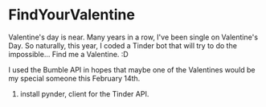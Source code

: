 # FindYourValentine
Valentine's day is near. Many years in a row, I've been single on Valentine's Day. So naturally, this year, I coded a Tinder bot that will try to do the impossible... Find me a Valentine. :D

I used the Bumble API in hopes that maybe one of the Valentines would be my special someone this February 14th. 


1. install pynder, client for the Tinder API.
